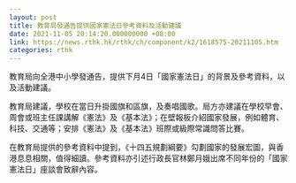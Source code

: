 ```yaml
---
layout: post
title: 教育局發通告提供國家憲法日參考資料及活動建議
date: 2021-11-05 20:14:20.000000000 +08:00
link: https://news.rthk.hk/rthk/ch/component/k2/1618575-20211105.htm
categories: rthk
---
```


教育局向全港中小學發通告，提供下月4日「國家憲法日」的背景及參考資料，以及活動建議。

教育局建議，學校在當日升掛國旗和區旗，及奏唱國歌。局方亦建議在學校早會、周會或班主任課講解《憲法》及《基本法》；在壁報板介紹國家發展，例如體育、科技、交通等；安排《憲法》及《基本法》班際或級際常識問答比賽。

在教育局提供的參考資料中提到，《十四五規劃綱要》勾劃國家的發展宏圖，與香港息息相關，值得細讀。參考資料亦引述行政長官林鄭月娥出席不同年份的「國家憲法日」座談會致辭內容。
